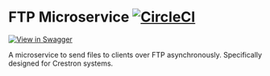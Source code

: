 # FTP Microservice [![CircleCI](https://circleci.com/gh/byuoitav/ftp-microservice.svg?style=svg)](https://circleci.com/gh/byuoitav/ftp-microservice)

[![View in Swagger](http://jessemillar.github.io/view-in-swagger-button/button.svg)](https://byuoitav.github.io/swagger-ui/?url=https://raw.githubusercontent.com/byuoitav/ftp-microservice/master/swagger.json)

A microservice to send files to clients over FTP asynchronously. Specifically designed for Crestron systems.

